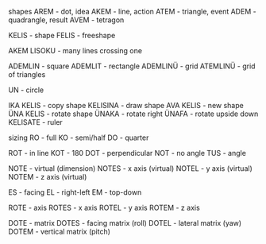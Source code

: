 shapes 
AREM - dot, idea
AKEM - line, action
ATEM - triangle, event
ADEM - quadrangle, result
AVEM - tetragon 

KELIS - shape
FELIS - freeshape

AKEM LISOKU - many lines crossing one

ADEMLIN - square
ADEMLIT - rectangle 
ADEMLINÜ - grid
ATEMLINÜ - grid of triangles 

UN - circle


IKA KELIS - copy shape
KELISINA - draw shape
AVA KELIS - new shape
ÜNA KELIS - rotate shape
ÜNAKA - rotate right
ÜNAFA - rotate upside down
KELISATE - ruler


sizing
RO - full
KO - semi/half
DO - quarter


ROT - in line
KOT - 180
DOT - perpendicular 
NOT - no angle
TUS - angle

NOTE - virtual (dimension)
NOTES - x axis (virtual)
NOTEL - y axis (virtual)
NOTEM - z axis (virtual)

ES - facing
EL - right-left
EM - top-down

ROTE - axis
ROTES - x axis
ROTEL - y axis
ROTEM - z axis

DOTE - matrix
DOTES - facing matrix (roll)
DOTEL - lateral matrix (yaw)
DOTEM - vertical matrix (pitch)